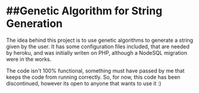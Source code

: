 ##Genetic Algorithm for String Generation
=======

The idea behind this project is to use genetic algorithms to generate a string given by the user. It has some configuration files included, that are needed by heroku, and was initially writen on PHP, although a NodeSQL migration were in the works.

The code isn't 100% functional, something must have passed by me that keeps the code from running correctly. So, for now, this code has been discontinued, however its open to anyone that wants to use it :)